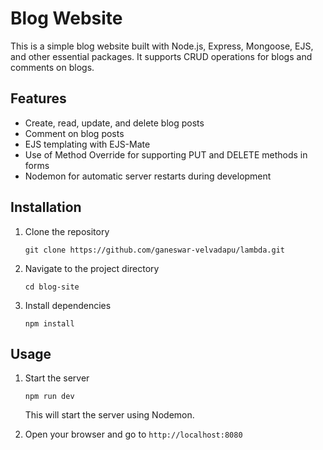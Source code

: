 # Blog Website

This is a simple blog website built with Node.js, Express, Mongoose, EJS, and other essential packages. It supports CRUD operations for blogs and comments on blogs.

## Features

- Create, read, update, and delete blog posts
- Comment on blog posts
- EJS templating with EJS-Mate
- Use of Method Override for supporting PUT and DELETE methods in forms
- Nodemon for automatic server restarts during development

## Installation

1. Clone the repository
    ```
    git clone https://github.com/ganeswar-velvadapu/lambda.git
    ```
2. Navigate to the project directory
    ```
    cd blog-site
    ```

3. Install dependencies
    ```
    npm install
    ```


## Usage

1. Start the server
    ```
    npm run dev
    ```
   This will start the server using Nodemon.

2. Open your browser and go to `http://localhost:8080`

